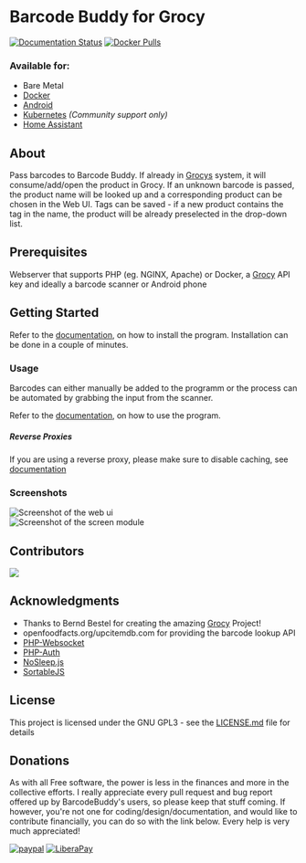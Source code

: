 # Barcode Buddy for Grocy

[![Documentation Status](https://readthedocs.org/projects/barcodebuddy-documentation/badge/?version=latest)](https://barcodebuddy-documentation.readthedocs.io/en/latest/?badge=latest) 
[![Docker Pulls](https://img.shields.io/docker/pulls/f0rc3/barcodebuddy-docker.svg)](https://hub.docker.com/r/f0rc3/barcodebuddy-docker/)

### Available for:

- Bare Metal
- [Docker](https://github.com/Forceu/barcodebuddy-docker)
- [Android](https://play.google.com/store/apps/details?id=de.bulling.barcodebuddyscanner)
- [Kubernetes](https://git.sr.ht/~johnhamelink/k8s-barcodebuddy) *(Community support only)*
- [Home Assistant](https://github.com/Forceu/barcodebuddy-homeassistant)

## About

Pass barcodes to Barcode Buddy. If already in [Grocys](https://github.com/grocy/grocy) system, it will consume/add/open the product in Grocy. If an unknown barcode is passed, the product name will be looked up and a corresponding product can be chosen in the Web UI. Tags can be saved - if a new product contains the tag in the name, the product will be already preselected in the drop-down list.

## Prerequisites

Webserver that supports PHP (eg. NGINX, Apache) or Docker, a [Grocy](https://github.com/grocy/grocy) API key and ideally a barcode scanner or Android phone

## Getting Started

Refer to the [documentation](https://barcodebuddy-documentation.readthedocs.io/en/latest/), on how to install the program. Installation can be done in a couple of minutes.

### Usage

Barcodes can either manually be added to the programm or the process can be automated by grabbing the input from the scanner.

Refer to the [documentation](https://barcodebuddy-documentation.readthedocs.io/en/latest/), on how to use the program.

##### Reverse Proxies

If you are using a reverse proxy, please make sure to disable caching, see [documentation](https://barcodebuddy-documentation.readthedocs.io/en/latest/setup.html#reverse-proxy)

### Screenshots
![Screenshot of the web ui](https://raw.githubusercontent.com/Forceu/barcodebuddy/master/example/screenshots/FullSite_small.png)     
![Screenshot of the screen module](https://github.com/Forceu/barcodebuddy/raw/master/example/screenshots/Screen.gif)


## Contributors
<a href="https://github.com/forceu/barcodebuddy/graphs/contributors">
  <img src="https://contributors-img.web.app/image?repo=forceu/barcodebuddy" />
</a>

## Acknowledgments

* Thanks to Bernd Bestel for creating the amazing [Grocy](https://github.com/grocy/grocy) Project!
* openfoodfacts.org/upcitemdb.com for providing the barcode lookup API
* [PHP-Websocket](https://github.com/bloatless/php-websocket)
* [PHP-Auth](https://github.com/delight-im/PHP-Auth)
* [NoSleep.js](https://github.com/richtr/NoSleep.js)
* [SortableJS](https://github.com/SortableJS/Sortable)

## License

This project is licensed under the GNU GPL3 - see the [LICENSE.md](LICENSE.md) file for details


## Donations

As with all Free software, the power is less in the finances and more in the collective efforts. I really appreciate every pull request and bug report offered up by BarcodeBuddy's users, so please keep that stuff coming. If however, you're not one for coding/design/documentation, and would like to contribute financially, you can do so with the link below. Every help is very much appreciated!

[![paypal](https://img.shields.io/badge/Donate-PayPal-green.svg)](https://www.paypal.com/cgi-bin/webscr?cmd=_donations&business=donate@bulling.mobi&lc=US&item_name=BarcodeBuddy&no_note=0&cn=&currency_code=EUR&bn=PP-DonationsBF:btn_donateCC_LG.gif:NonHosted) [![LiberaPay](https://img.shields.io/badge/Donate-LiberaPay-green.svg)](https://liberapay.com/MBulling/donate)

